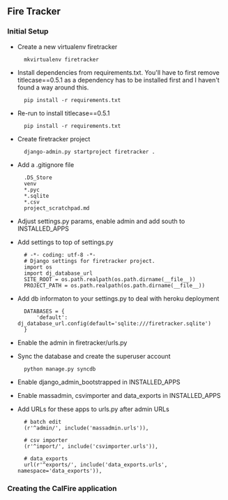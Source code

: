 ## Fire Tracker

### Initial Setup

* Create a new virtualenv firetracker

        mkvirtualenv firetracker

* Install dependencies from requirements.txt. You'll have to first remove titlecase==0.5.1 as a dependency has to be installed first and I haven't found a way around this.

        pip install -r requirements.txt

* Re-run to install titlecase==0.5.1

        pip install -r requirements.txt

* Create firetracker project

        django-admin.py startproject firetracker .

* Add a .gitignore file

        .DS_Store
        venv
        *.pyc
        *.sqlite
        *.csv
        project_scratchpad.md

* Adjust settings.py params, enable admin and add south to INSTALLED_APPS

* Add settings to top of settings.py

        # -*- coding: utf-8 -*-
        # Django settings for firetracker project.
        import os
        import dj_database_url
        SITE_ROOT = os.path.realpath(os.path.dirname(__file__))
        PROJECT_PATH = os.path.realpath(os.path.dirname(__file__))

* Add db informaton to your settings.py to deal with heroku deployment

        DATABASES = {
            'default': dj_database_url.config(default='sqlite:///firetracker.sqlite')
        }

* Enable the admin in firetracker/urls.py

* Sync the database and create the superuser account

        python manage.py syncdb

* Enable django_admin_bootstrapped in INSTALLED_APPS

* Enable massadmin, csvimporter and data_exports in INSTALLED_APPS

* Add URLs for these apps to urls.py after admin URLs

        # batch edit
        (r'^admin/', include('massadmin.urls')),

        # csv importer
        (r'^import/', include('csvimporter.urls')),

        # data_exports
        url(r'^exports/', include('data_exports.urls', namespace='data_exports')),

### Creating the CalFire application